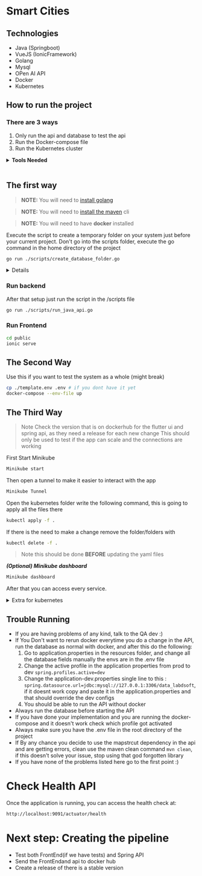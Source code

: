 # Smart Cities

## Technologies

- Java (Springboot)
- VueJS (IonicFramework)
- Golang
- Mysql
- OPen AI API
- Docker
- Kubernetes

## How to run the project

### There are 3 ways

1. Only run the api and database to test the api
2. Run the Docker-compose file
3. Run the Kubernetes cluster

<details><summary><b>Tools Needed</b></summary>

**_Maven_**

- Download the zip or tar depending on your OS [link](https://maven.apache.org/download.cgi)
- If you are on linux/Mac follow this [link](https://www.digitalocean.com/community/tutorials/install-maven-linux-ubuntu)
- If you are on windows follow this [link](https://phoenixnap.com/kb/install-maven-windows)

**_golang_**

Follow the steps on this [link](https://go.dev/doc/install)

**_Docker_**

- For [Linux](https://docs.docker.com/desktop/install/linux/)
- For [Mac](https://docs.docker.com/desktop/install/mac-install/)
- For [windows](https://docs.docker.com/desktop/install/windows-install/)

**_Kubernetes_**

- For [Linux](https://kubernetes.io/docs/tasks/tools/install-kubectl-linux/)
- For [Mac](https://kubernetes.io/docs/tasks/tools/install-kubectl-macos/)
- For [windows](https://kubernetes.io/docs/tasks/tools/install-kubectl-windows/)

**_Minikube_**

- [Here](https://minikube.sigs.k8s.io/docs/start/?arch=%2Fwindows%2Fx86-64%2Fstable%2F.exe+download)

**_Ionic_**

- Follow this [link](https://ionicframework.com/docs/intro/cli) choose your OS and then android

</details>

<br>

## **The first way**

> **NOTE:** You will need to [install golang](https://go.dev/doc/install)

> **NOTE:** You will need to [install the maven](https://maven.apache.org/download.cgi) cli

> **NOTE:** You will need to have **docker** installed

Execute the script to create a temporary folder on your system just before your current project. Don't go into the scripts folder, execute the go command in the home directory of the project

```bash
go run ./scripts/create_database_folder.go
```

<details>What is happening

```bash
## Do this if you haven't created the .env file
cp ./template.env .env
## Create a new folder where you will run the docker with the database
mkdir ../TempDatabase
## Copy the .env file to where you are going to run the docker file
cp ./template.env ../TempDatabase/.env
# Copy the database docker file into the folder
cp ./database-docker-compose.yml ../TempDatabase/docker-compose.yml
cd ../TempDatabase
# Execute the docker compose file
docker-compose --env-file up
```

</details>

### Run backend

After that setup just run the script in the /scripts file

```bash
go run ./scripts/run_java_api.go
```

### Run Frontend

```bash
cd public
ionic serve
```

## **The Second Way**

Use this if you want to test the system as a whole (might break)

```bash
cp ./template.env .env # if you dont have it yet
docker-compose --env-file up
```

## **The Third Way**

> Note Check the version that is on dockerhub for the flutter ui and spring api, as they need a release for each new change
> This should only be used to test if the app can scale and the connections are working

First Start Minikube

```bash
Minikube start
```

Then open a tunnel to make it easier to interact with the app

```bash
Minikube Tunnel
```

Open the kubernetes folder write the following command, this is going to apply all the files there

```bash
kubectl apply -f .
```

If there is the need to make a change remove the folder/folders with

```bash
kubectl delete -f .
```

> Note this should be done **BEFORE** updating the yaml files

**_(Optional) Minikube dashboard_**

```bash
Minikube dashboard
```

After that you can access every service.

<details><summary>Extra for kubernetes</summary>
If you don't want to use minikube dashboard, you can just use the kubectl cli

**To check the nodes**

```bash
kubectl get nodes -o wide
```

or if you want only one

```bash
kubectl get nodes <NODE_NAME>
```

<br>

**To check the services**

```bash
kubectl get services -o wide
```

or if you want only one

```bash
kubectl get services <SERVICE_NAME>
```

</details>

## Trouble Running

- If you are having problems of any kind, talk to the QA dev :)
- If You Don't want to rerun docker everytime you do a change in the API, run the database as normal with docker, and after this do the following:
  1. Go to application.properties in the resources folder, and change all the database fields manually the envs are in the .env file
  2. Change the active profile in the application properties from prod to dev `spring.profiles.active=dev`
  3. Change the application-dev.properties single line to this : `spring.datasource.url=jdbc:mysql://127.0.0.1:3306/data_labdsoft`, if it doesnt work copy and paste it in the application.properties and that should override the dev configs
  4. You should be able to run the API without docker
- Always run the database before starting the API
- If you have done your implementation and you are running the docker-compose and it doesn't work check which profile got activated
- Always make sure you have the .env file in the root directory of the project
- If By any chance you decide to use the mapstrcut dependency in the api and are getting errors, clean use the maven clean command `mvn clean`, if this doesn't solve your issue, stop using that god forgotten library
- If you have none of the problems listed here go to the first point :)

# Check Health API

Once the application is running, you can access the health check at:

```bash
http://localhost:9091/actuator/health
```

# Next step: Creating the pipeline

- Test both FrontEnd(if we have tests) and Spring API
- Send the FrontEndand api to docker hub
- Create a release of there is a stable version
